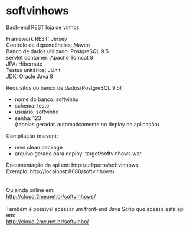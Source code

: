 # softvinhows
Back-end REST loja de vinhos <br>

Framework REST: Jersey <br>
Controle de dependências: Maven <br>
Banco de dados utilizado: PostgreSQL 9.5 <br>
servlet container: Apache Tomcat 8 <br>
JPA: Hibernate <br>
Testes unitários: JUnit <br>
JDK: Oracle Java 8 <br>

Requisitos do banco de dados(PostgreSQL 9.5): 
  - nome do banco: softvinho
  - schema: teste
  - usuário: softvinho
  - senha: 123<br>
  (tabelas geradas automaticamente no deploy da aplicação)
  
Compilação (maven): 
  - mvn clean package
  - arquivo gerado para deploy: target/softvinhows.war
  
Documentação da api em: http://url:porta/softvinhows<br>
Exemplo: http://localhost:8080/softvinhows/<br>
<br><br>
Ou ainda online em: <br>
http://cloud.2me.net.br/softvinhows/
<br><br>
Também é possível acessar um front-end Java Scrip que acessa esta api em: <br>
http://cloud.2me.net.br/softvinho/
